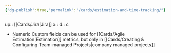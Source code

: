 ```yaml
---
{"dg-publish":true,"permalink":"/cards/estimation-and-time-tracking/"}
---
```


up:: [[Cards/Jira\|Jira]] 
x:: 
d:: c

- Numeric Custom fields can be used for [[Cards/Agile Estimation\|Estimation]] metrics, but only in [[Cards/Creating & Configuring Team-managed Projects\|company managed projects]] 